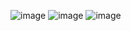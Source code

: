 ![image](https://github.com/user-attachments/assets/6fac7aa4-59c7-45d7-84b6-34fbbdde45af)
![image](https://github.com/user-attachments/assets/948c5508-fd22-4e02-baae-4ce8f5049ec0)
![image](https://github.com/user-attachments/assets/9bc0ac10-fabf-4cd2-8254-e3cbac2f8ce9)
